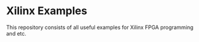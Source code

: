 # Xilinx Examples

This repository consists of all useful examples for Xilinx FPGA programming and etc.
